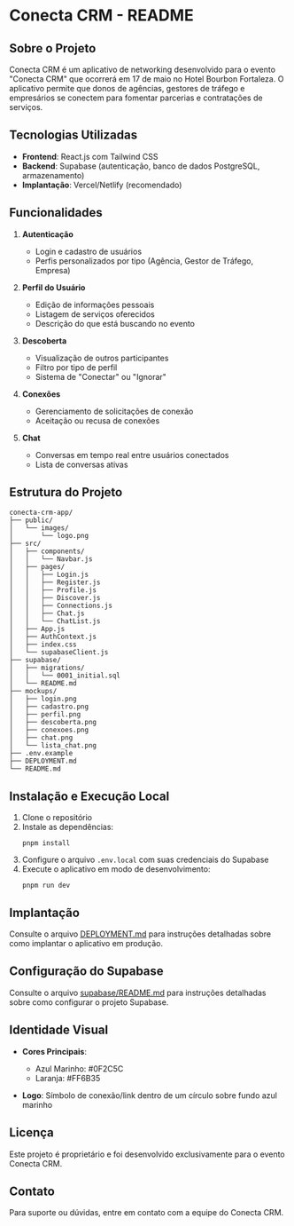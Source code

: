 # Conecta CRM - README

## Sobre o Projeto

Conecta CRM é um aplicativo de networking desenvolvido para o evento "Conecta CRM" que ocorrerá em 17 de maio no Hotel Bourbon Fortaleza. O aplicativo permite que donos de agências, gestores de tráfego e empresários se conectem para fomentar parcerias e contratações de serviços.

## Tecnologias Utilizadas

- **Frontend**: React.js com Tailwind CSS
- **Backend**: Supabase (autenticação, banco de dados PostgreSQL, armazenamento)
- **Implantação**: Vercel/Netlify (recomendado)

## Funcionalidades

1. **Autenticação**
   - Login e cadastro de usuários
   - Perfis personalizados por tipo (Agência, Gestor de Tráfego, Empresa)

2. **Perfil do Usuário**
   - Edição de informações pessoais
   - Listagem de serviços oferecidos
   - Descrição do que está buscando no evento

3. **Descoberta**
   - Visualização de outros participantes
   - Filtro por tipo de perfil
   - Sistema de "Conectar" ou "Ignorar"

4. **Conexões**
   - Gerenciamento de solicitações de conexão
   - Aceitação ou recusa de conexões

5. **Chat**
   - Conversas em tempo real entre usuários conectados
   - Lista de conversas ativas

## Estrutura do Projeto

```
conecta-crm-app/
├── public/
│   └── images/
│       └── logo.png
├── src/
│   ├── components/
│   │   └── Navbar.js
│   ├── pages/
│   │   ├── Login.js
│   │   ├── Register.js
│   │   ├── Profile.js
│   │   ├── Discover.js
│   │   ├── Connections.js
│   │   ├── Chat.js
│   │   └── ChatList.js
│   ├── App.js
│   ├── AuthContext.js
│   ├── index.css
│   └── supabaseClient.js
├── supabase/
│   ├── migrations/
│   │   └── 0001_initial.sql
│   └── README.md
├── mockups/
│   ├── login.png
│   ├── cadastro.png
│   ├── perfil.png
│   ├── descoberta.png
│   ├── conexoes.png
│   ├── chat.png
│   └── lista_chat.png
├── .env.example
├── DEPLOYMENT.md
└── README.md
```

## Instalação e Execução Local

1. Clone o repositório
2. Instale as dependências:
   ```
   pnpm install
   ```
3. Configure o arquivo `.env.local` com suas credenciais do Supabase
4. Execute o aplicativo em modo de desenvolvimento:
   ```
   pnpm run dev
   ```

## Implantação

Consulte o arquivo [DEPLOYMENT.md](./DEPLOYMENT.md) para instruções detalhadas sobre como implantar o aplicativo em produção.

## Configuração do Supabase

Consulte o arquivo [supabase/README.md](./supabase/README.md) para instruções detalhadas sobre como configurar o projeto Supabase.

## Identidade Visual

- **Cores Principais**: 
  - Azul Marinho: #0F2C5C
  - Laranja: #FF6B35

- **Logo**: Símbolo de conexão/link dentro de um círculo sobre fundo azul marinho

## Licença

Este projeto é proprietário e foi desenvolvido exclusivamente para o evento Conecta CRM.

## Contato

Para suporte ou dúvidas, entre em contato com a equipe do Conecta CRM.
